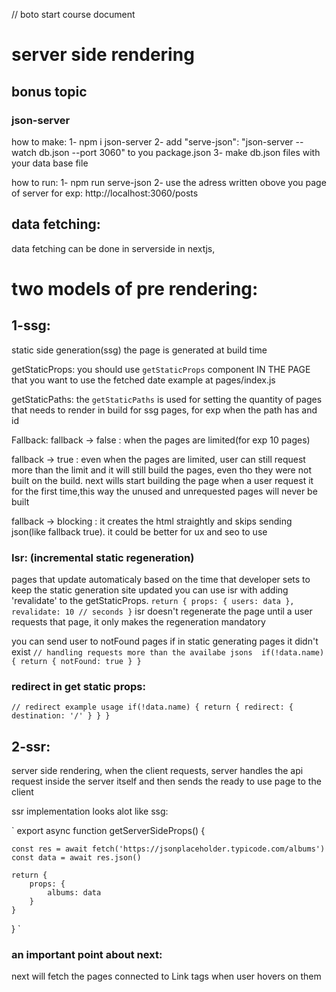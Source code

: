 // boto start course document

# server side rendering

## bonus topic

### json-server

how to make:
1- npm i json-server
2- add "serve-json": "json-server --watch db.json --port 3060" to you package.json
3- make db.json files with your data base file

how to run:
1- npm run serve-json
2- use the adress written obove you page of server for exp: http://localhost:3060/posts

## data fetching:

data fetching can be done in serverside in nextjs,

# two models of pre rendering:

## 1-ssg:

static side generation(ssg)
the page is generated at build time

getStaticProps:
you should use `getStaticProps` component IN THE PAGE that you want to use the fetched date
example at pages/index.js

getStaticPaths:
the `getStaticPaths` is used for setting the quantity of pages that needs to render in build for ssg pages, for exp when the path has and id

Fallback:
fallback -> false :
when the pages are limited(for exp 10 pages)

fallback -> true :
even when the pages are limited, user can still request more than the limit and it will still build the pages, even tho they were not built on the build.
next wills start building the page when a user request it for the first time,this way the unused and unrequested pages will never be built

fallback -> blocking :
it creates the html straightly and skips sending json(like fallback true). it could be better for ux and seo to use

### Isr: (incremental static regeneration)

pages that update automaticaly based on the time that developer sets to keep the static generation site updated
you can use isr with adding 'revalidate' to the getStaticProps.
`return {
        props: {
            users: data
        },
        revalidate: 10 // seconds
    }`
isr doesn't regenerate the page until a user requests that page, it only makes the regeneration mandatory

you can send user to notFound pages if in static generating pages it didn't exist
`// handling requests more than the availabe jsons 
    if(!data.name) {
      return {
        notFound: true
      }
    }`

### redirect in get static props:

`// redirect example usage
    if(!data.name) {
      return {
        redirect: { destination: '/' }
      }
    }`

## 2-ssr:

server side rendering, when the client requests, server handles the api request inside the server itself and then sends the ready to use page to the client

ssr implementation looks alot like ssg:

`
export async function getServerSideProps() {

    const res = await fetch('https://jsonplaceholder.typicode.com/albums')
    const data = await res.json()

    return {
        props: {
            albums: data
        }
    }

}
`

### an important point about next:

next will fetch the pages connected to Link tags when user hovers on them

